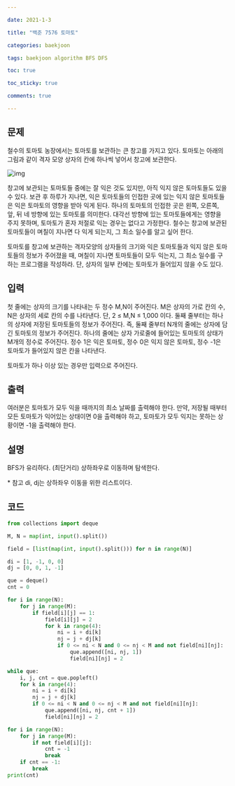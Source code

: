 ```yaml
---

date: 2021-1-3

title: "백준 7576 토마토"

categories: baekjoon

tags: baekjoon algorithm BFS DFS

toc: true

toc_sticky: true

comments: true

---
```


## 문제

철수의 토마토 농장에서는 토마토를 보관하는 큰 창고를 가지고 있다. 토마토는 아래의 그림과 같이 격자 모양 상자의 칸에 하나씩 넣어서 창고에 보관한다. 

![img](https://www.acmicpc.net/upload/images/tmt.png)

창고에 보관되는 토마토들 중에는 잘 익은 것도 있지만, 아직 익지 않은 토마토들도 있을 수 있다. 보관 후 하루가 지나면, 익은 토마토들의 인접한 곳에 있는 익지 않은 토마토들은 익은 토마토의 영향을 받아 익게 된다. 하나의 토마토의 인접한 곳은 왼쪽, 오른쪽, 앞, 뒤 네 방향에 있는 토마토를 의미한다. 대각선 방향에 있는 토마토들에게는 영향을 주지 못하며, 토마토가 혼자 저절로 익는 경우는 없다고 가정한다. 철수는 창고에 보관된 토마토들이 며칠이 지나면 다 익게 되는지, 그 최소 일수를 알고 싶어 한다.

토마토를 창고에 보관하는 격자모양의 상자들의 크기와 익은 토마토들과 익지 않은 토마토들의 정보가 주어졌을 때, 며칠이 지나면 토마토들이 모두 익는지, 그 최소 일수를 구하는 프로그램을 작성하라. 단, 상자의 일부 칸에는 토마토가 들어있지 않을 수도 있다.

## 입력

첫 줄에는 상자의 크기를 나타내는 두 정수 M,N이 주어진다. M은 상자의 가로 칸의 수, N은 상자의 세로 칸의 수를 나타낸다. 단, 2 ≤ M,N ≤ 1,000 이다. 둘째 줄부터는 하나의 상자에 저장된 토마토들의 정보가 주어진다. 즉, 둘째 줄부터 N개의 줄에는 상자에 담긴 토마토의 정보가 주어진다. 하나의 줄에는 상자 가로줄에 들어있는 토마토의 상태가 M개의 정수로 주어진다. 정수 1은 익은 토마토, 정수 0은 익지 않은 토마토, 정수 -1은 토마토가 들어있지 않은 칸을 나타낸다.

토마토가 하나 이상 있는 경우만 입력으로 주어진다.

## 출력

여러분은 토마토가 모두 익을 때까지의 최소 날짜를 출력해야 한다. 만약, 저장될 때부터 모든 토마토가 익어있는 상태이면 0을 출력해야 하고, 토마토가 모두 익지는 못하는 상황이면 -1을 출력해야 한다.



## 설명
BFS가 유리하다. (최단거리)
상하좌우로 이동하며 탐색한다.

\* 참고
di, dj는 상하좌우 이동을 위한 리스트이다.

## 코드
```python
from collections import deque

M, N = map(int, input().split())

field = [list(map(int, input().split())) for n in range(N)]

di = [1, -1, 0, 0]
dj = [0, 0, 1, -1]

que = deque()
cnt = 0

for i in range(N):
    for j in range(M):
        if field[i][j] == 1:
            field[i][j] = 2
            for k in range(4):
                ni = i + di[k]
                nj = j + dj[k]
                if 0 <= ni < N and 0 <= nj < M and not field[ni][nj]:
                    que.append([ni, nj, 1])
                    field[ni][nj] = 2

while que:
    i, j, cnt = que.popleft()
    for k in range(4):
        ni = i + di[k]
        nj = j + dj[k]
        if 0 <= ni < N and 0 <= nj < M and not field[ni][nj]:
            que.append([ni, nj, cnt + 1])
            field[ni][nj] = 2

for i in range(N):
    for j in range(M):
        if not field[i][j]:
            cnt = -1
            break
    if cnt == -1:
        break
print(cnt)
```